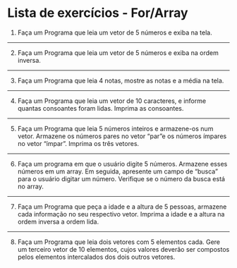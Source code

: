 # Lista de exercícios - For/Array

1. Faça um Programa que leia um vetor de 5 números e exiba na tela.

---

2. Faça um Programa que leia um vetor de 5 números e exiba na ordem inversa.

---

3. Faça um Programa que leia 4 notas, mostre as notas e a média na tela.

---

4. Faça um Programa que leia um vetor de 10 caracteres, e informe quantas consoantes
   foram lidas. Imprima as consoantes.

---

5. Faça um Programa que leia 5 números inteiros e armazene-os num vetor. Armazene os números pares no vetor “par”e os números ímpares no vetor “ímpar”. Imprima os três vetores.

---

6. Faça um programa em que o usuário digite 5 números. Armazene esses números
   em um array. Em seguida, apresente um campo de “busca” para o usuário digitar
   um número. Verifique se o número da busca está no array.

---

7. Faça um Programa que peça a idade e a altura de 5 pessoas, armazene cada
   informação no seu respectivo vetor. Imprima a idade e a altura na ordem inversa
   a ordem lida.

---

8. Faça um Programa que leia dois vetores com 5 elementos cada. Gere um terceiro
   vetor de 10 elementos, cujos valores deverão ser compostos pelos elementos
   intercalados dos dois outros vetores.
